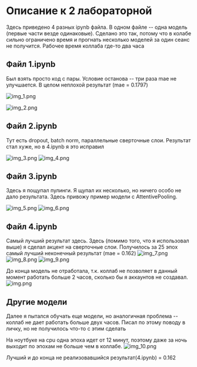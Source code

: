 # Описание к 2 лабораторной

Здесь приведено 4 разных ipynb файла. 
В одном файле -- одна модель (первые части везде одинаковые).
Сделано это так, потому что в колабе сильно ограничено время и прогнать несколько моделей за один сеанс не получится.
Рабочее время коллаба где-то два часа

## Файл 1.ipynb
Был взять просто код с пары. 
Условие останова -- три раза mae не улучшается. 
В целом неплохой результат (mae = 0.1797)

![img_1.png](img_1.png)

![img_2.png](img_2.png)

## Файл 2.ipynb
Тут есть dropout, batch norm, параллельные сверточные слои.
Результат стал хуже, но в 4.ipynb я это исправил

![img_3.png](img_3.png)
![img_4.png](img_4.png)
## Файл 3.ipynb
Здесь я пощупал пулинги. Я щупал их несколько, но ничего особо не дало результата.
Здесь привожу пример модели c AttentivePooling.

![img_5.png](img_5.png)
![img_6.png](img_6.png)

## Файл 4.ipynb
Самый лучший результат здесь.
Здесь (помимо того, что я использовал выше) я сделал акцент на сверточные слои.
Получилось за 25 эпох самый лучший неконечный результат (mae = 0.162)
![img_7.png](img_7.png)
![img_8.png](img_8.png)
![img_9.png](img_9.png)


До конца модель не отработала, т.к. коллаб не позволяет в данный момент работать больше 2 часов, сколько бы я аккаунтов не создавал.
![img.png](img.png)


## Другие модели
Далее я пытался обучать еще модели, но аналогичная проблема -- коллаб не дает работать больше двух часов.
Писал по этому поводу в личку, но не получилось что-то с этим сделать

На ноутбуке на cpu одна эпоха идет от 12 минут, поэтому даже за ночь выходит по эпохам не больше чем в коллабе.
![img_10.png](img_10.png)

Лучший и до конца не реализовавшийся результат(4.ipynb) = 0.162